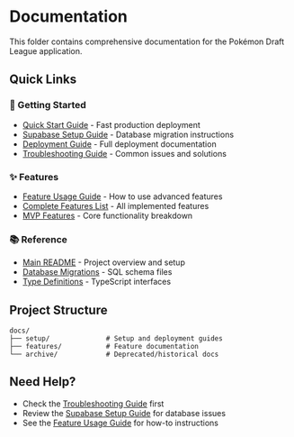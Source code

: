 # Documentation

This folder contains comprehensive documentation for the Pokémon Draft League application.

## Quick Links

### 🚀 Getting Started
- [Quick Start Guide](setup/QUICK_START_PRODUCTION.md) - Fast production deployment
- [Supabase Setup Guide](setup/SUPABASE_SETUP_GUIDE.md) - Database migration instructions
- [Deployment Guide](setup/DEPLOYMENT.md) - Full deployment documentation
- [Troubleshooting Guide](setup/TROUBLESHOOTING.md) - Common issues and solutions

### ✨ Features
- [Feature Usage Guide](features/FEATURE_USAGE_GUIDE.md) - How to use advanced features
- [Complete Features List](features/FEATURES.md) - All implemented features
- [MVP Features](features/MVP_FEATURES.md) - Core functionality breakdown

### 📚 Reference
- [Main README](../README.md) - Project overview and setup
- [Database Migrations](../database/migrations/) - SQL schema files
- [Type Definitions](../src/types/index.ts) - TypeScript interfaces

## Project Structure

```
docs/
├── setup/              # Setup and deployment guides
├── features/           # Feature documentation
└── archive/            # Deprecated/historical docs
```

## Need Help?

- Check the [Troubleshooting Guide](setup/TROUBLESHOOTING.md) first
- Review the [Supabase Setup Guide](setup/SUPABASE_SETUP_GUIDE.md) for database issues
- See the [Feature Usage Guide](features/FEATURE_USAGE_GUIDE.md) for how-to instructions

